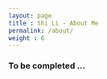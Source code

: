 ```yaml
---
layout: page
title : Shi Li - About Me
permalink: /about/
weight : 6
---
```

### To be completed ...

<!---
### About me
![Trip to Machu Picchu](/images/11_Machu_Picchu.jpg){:style="float: right;margin-right: 7px;margin-top: 7px;width: 40%"}

Hi everyone! My name is Taweewat Somboonpanyakul. Currently, I am a gradaute stuent in the Physics PhD program at MIT (started in Fall 2015) with a focus on Astrophysics.

My current project with [Prof. Michael McDonald](http://space.mit.edu/~mcdonald/) is to look for new galaxy clusters which host extreme point source, such as active galactic nuclei (AGN), in the center of the cluster and study their properties to see how it has an effect on the cluster as a whole. I am working with both Optical (through Magellan/PANSTARRS/SDSS) and X-ray (with Chandra). As an observer, I have been to Magellen telescope, located at Las Campanas Observatory in Chile for multiple times. These trips are definitely one of the highlights for me to study astronomy and astrophysics in PhD.

I was born and raised in Bangkok, Thailand. After going to both [Mahidol Wittayanusorn School (MWITS)](https://www.mwit.ac.th/mwit-eng/) in Thailand and [Asheville School](http://www.ashevilleschool.org/) in Ashville, NC for high school, I moved to the University of Chicago where I majored in physics as an undergrduate student.

As an undergraduate student, I spent my first two summers working in different astrophysics labs. My first research project was working on strong gravitational lensing with [Prof. Michael Gladders](https://astro.uchicago.edu/people/michael-d-gladders.php). Gravitational lensing was one of the predictions of Einstein's general theory of relativity. My main topic for that project was to test the ability of find such gravitational lensings by creating fake arcs and looking for how many we can detect. My second research topic was transiting exoplanets, which became a popular topic less than twenty years ago. I worked with [Prof. Daniel Fabrycky](http://astro.uchicago.edu/~fabrycky/), using the data from [Kepler Space Telescope](http://kepler.nasa.gov/). My topic on exoplanets is about planets around short period binary stars. In addition, I wrote my senior thesis with [Prof. Hsiao-wen Chen](https://lambda.uchicago.edu/) about the circumgalactic medium (ICM) in group environment using background quasars. From this project, I had some experience working with spectra in both optical (for composition of circumgalactic medium surrounding nearby galaxies) and UV (for absorption line from background QSOs) range.

Apart from doing work in astrophysics, I also enjoy traveling and being outdoor. One benefit of living in Massachusetts is that there are many hiking trails and beaches nearby. White Mountain National Forest in New Hamshire has some of the best views in this area. My other interest is board games. I love learning new games and playing games with family and friends. I really like the time we share together while playing board game without any distraction from all these connected devices that are all around us.
<br>

[<img src="/images/10_winter_hiking.jpg" style="float: left; width: 45%; margin-right: 1%; margin-bottom: 0.5em;">](/images/10_winter_hiking.jpg)
[<img src="/images/13_Falls.jpg" style="float: left; width: 45%; margin-right: 1%; margin-bottom: 0.5em;">](/images/13_Falls.jpg)
[<img src="/images/25_hiking.jpg" style="float: left; width: 45%; margin-right: 1%; margin-bottom: 0.5em;">](/images/25_hiking.jpg)
[<img src="/images/14_venice.jpg" style="float: left; width: 45%; margin-right: 1%; margin-bottom: 0.5em;">](/images/14_venice.jpg)
<p style="clear: both;"></p>

-->
